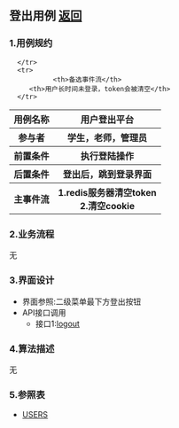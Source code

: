 ## 登出用例 [返回](../README.MD)

### 1.用例规约

<table>
      <tr>
			   <th>用例名称</th>
			   <th>用户登出平台</th>
      </tr>
      <tr>
			   <th>参与者</th>
			   <th>学生，老师，管理员</th>
      </tr>
      <tr>
			   <th>前置条件</th>
			   <th>执行登陆操作</th>
      </tr>
      <tr>
			   <th>后置条件</th>
			   <th>登出后，跳到登录界面</th>
      </tr>
      <tr>
			   <th>主事件流</th>
         <th>1.redis服务器清空token<br/>
            2.清空cookie  
         </th>
      </tr>
      <tr>

      </tr>
      <tr>
			   <th>备选事件流</th>
         <th>用户长时间未登录，token会被清空</th>
      </tr>
</table>

### 2.业务流程
无
### 3.界面设计
* 界面参照:二级菜单最下方登出按钮
* API接口调用
  * 接口1:[logout](../接口/logout.md)
  
### 4.算法描述
无
### 5.参照表
* [USERS](../数据库设计.md/#USERS)
